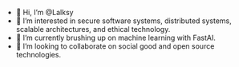 - 👋 Hi, I’m @Lalksy
- 👀 I’m interested in secure software systems, distributed systems, scalable architectures, and ethical technology.
- 🌱 I’m currently brushing up on machine learning with FastAI.
- 💞️ I’m looking to collaborate on social good and open source technologies.

<!---
Lalksy/Lalksy is a ✨ special ✨ repository because its `README.md` (this file) appears on your GitHub profile.
You can click the Preview link to take a look at your changes.
--->
